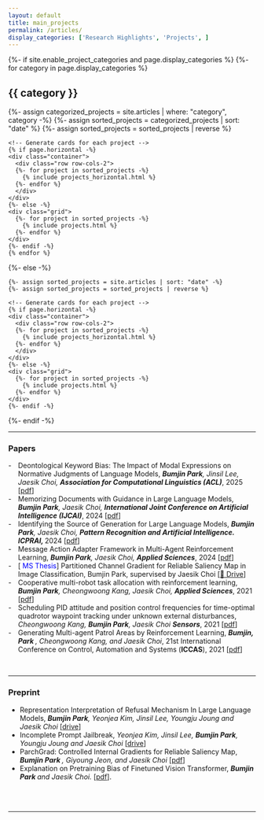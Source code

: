 ```yaml
---
layout: default
title: main_projects
permalink: /articles/
display_categories: ['Research Highlights', 'Projects', ]
---
```

<!-- pages/projects.md -->
<div class="projects">
  {%- if site.enable_project_categories and page.display_categories %}
    <!-- Display categorized projects -->
    {%- for category in page.display_categories %}
    <h2 class="category">{{ category }}</h2>
    {%- assign categorized_projects = site.articles | where: "category", category -%}
    {%- assign sorted_projects = categorized_projects | sort: "date" %}
    {%- assign sorted_projects = sorted_projects | reverse %}

    <!-- Generate cards for each project -->
    {% if page.horizontal -%}
    <div class="container">
      <div class="row row-cols-2">
      {%- for project in sorted_projects -%}
        {% include projects_horizontal.html %}
      {%- endfor %}
      </div>
    </div>
    {%- else -%}
    <div class="grid">
      {%- for project in sorted_projects -%}
        {% include projects.html %}
      {%- endfor %}
    </div>
    {%- endif -%}
    {% endfor %}
  
  {%- else -%}
  <!-- Display projects without categories -->
    {%- assign sorted_projects = site.articles | sort: "date" -%}
    {%- assign sorted_projects = sorted_projects | reverse %}

    <!-- Generate cards for each project -->
    {% if page.horizontal -%}
    <div class="container">
      <div class="row row-cols-2">
      {%- for project in sorted_projects -%}
        {% include projects_horizontal.html %}
      {%- endfor %}
      </div>
    </div>
    {%- else -%}
    <div class="grid">
      {%- for project in sorted_projects -%}
        {% include projects.html %}
      {%- endfor %}
    </div>
    {%- endif -%}
  {%- endif -%}
  </div>
  

--- 

<h3> Papers  </h3>

<style>
.papers-list {
  list-style: none;
  padding-left: 0;
}

.papers-list li {
  position: relative;
  padding-left: 20px;
}

.papers-list li:before {
  content: "-";
  position: absolute;
  left: 0;
}
</style>

<ul class="papers-list">
  <li>
  Deontological Keyword Bias: The Impact of Modal Expressions on Normative Judgments of Language Models, <em> <strong>Bumjin Park</strong>, Jinsil Lee, Jaesik Choi, <strong>Association for Computational Linguistics (ACL)</strong></em>, 2025 [<a href="https://openreview.net/forum?id=YSguiCzp8G&noteId=YSguiCzp8G">pdf</a>]
  </li>

  <li>
  Memorizing Documents with Guidance in Large Language Models, <em> <strong>Bumjin Park</strong>, Jaesik Choi, <strong>International Joint Conference on Artificial Intelligence (IJCAI)</strong></em>, 2024 [<a href="https://www.ijcai.org/proceedings/2024/0714.pdf" target="_blank">pdf</a>]
  </li>

  <li>
  Identifying the Source of Generation for Large Language Models, <em> <strong>Bumjin Park</strong>, Jaesik Choi, <strong> Pattern Recognition and Artificial Intelligence. ICPRAI, </strong></em> 2024 [<a href="https://link.springer.com/chapter/10.1007/978-981-97-8705-0_7" target="_blank">pdf</a>]
  </li>

  <li>
  Message Action Adapter Framework in Multi-Agent Reinforcement Learning, <em> <strong>Bumjin Park</strong>, Jaesik Choi, <strong>Applied Sciences</strong></em>, 2024 [<a href="https://www.mdpi.com/2076-3417/14/21/10079" target="_blank">pdf</a>]
  </li>

  <li>
  [<tag style="color:#0000FF"> MS Thesis</tag>] Partitioned Channel Gradient for Reliable Saliency Map in Image Classification, Bumjin Park, supervised by Jaesik Choi [<a href="https://1drv.ms/b/c/ae042a624064f8ca/EWrkp660zT1BuTF8JjPcSa4B6IWTS5NT6V_URVY-WOKzgg?e=Y4GPkz">📂 Drive</a>]
  </li>



  <li>
  Cooperative multi-robot task allocation with reinforcement learning, <em> <strong>Bumjin Park</strong>, Cheongwoong Kang, Jaesik Choi, <strong>Applied Sciences</strong></em>, 2021 [<a href="https://www.mdpi.com/2076-3417/12/1/272" target="_blank">pdf</a>]
  </li>

  <li>
  Scheduling PID attitude and position control frequencies for time-optimal quadrotor waypoint tracking under unknown external disturbances, <em> Cheongwoong Kang, <strong>Bumjin Park</strong>, Jaesik Choi <strong>Sensors</strong></em>, 2021 [<a href="hhttps://www.mdpi.com/1424-8220/22/1/150" target="_blank">pdf</a>]
  </li>

<li>
  Generating Multi-agent Patrol Areas by Reinforcement Learning, <em> <strong> Bumjin, Park </strong>  , Cheongwoong Kang, and Jaesik Choi</em>, 21st International Conference on Control, Automation and Systems (<strong>ICCAS</strong>), 2021 [<a href="https://ieeexplore.ieee.org/abstract/document/9650047/" target="_blank">pdf</a>]
  </li>

</ul>



<br>

---


<h3> Preprint </h3>

* Representation Interpretation of Refusal Mechanism In Large Language Models, <i><strong>Bumjin Park</strong>, Yeonjea Kim, Jinsil Lee, Youngju Joung and Jaesik Choi</i> [[drive](https://1drv.ms/b/s!Asr4ZEBiKgSu31tqfZFXUAwuBzmo?e=gHKzl6)]
*  Incomplete Prompt Jailbreak, <i>Yeonjea Kim, Jinsil Lee, <strong>Bumjin Park</strong>, Youngju Joung and Jaesik Choi </i>  [[drive](https://1drv.ms/b/s!Asr4ZEBiKgSu31oUG7M9LPr3ctQv?e=aDKGyb)]
* ParchGrad: Controlled Internal Gradients for Reliable Saliency Map, <i>  <strong>Bumjin Park </strong>, Giyoung Jeon, and Jaesik Choi </i> [[pdf](https://drive.google.com/file/d/1E_7MIQFcM3livmezMwD1fHmz6gwHm4j1/view?usp=sharing)]
* Explanation on Pretraining Bias of Finetuned Vision Transformer,  <i>  <strong> Bumjin Park  </strong> and Jaesik Choi. </i>  [[pdf](https://arxiv.org/abs/2211.15428)].


<br>
<br>

---